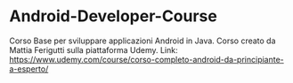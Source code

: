 # Android-Developer-Course

Corso Base per sviluppare applicazioni Android in Java.
Corso creato da Mattia Ferigutti sulla piattaforma Udemy.
Link: https://www.udemy.com/course/corso-completo-android-da-principiante-a-esperto/

